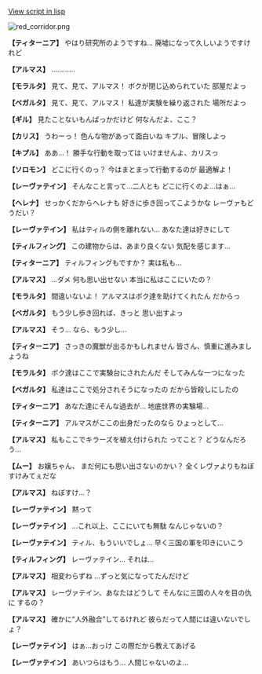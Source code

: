 [View script in lisp](../scripts/100802010.txt)

![red_corridor.png](../images/backgrounds/red_corridor.png)

**【ティターニア】**
やはり研究所のようですね…
廃墟になって久しいようですけれど

**【アルマス】**
…………

**【モラルタ】**
見て、見て、アルマス！
ボクが閉じ込められていた
部屋だよっ

**【ベガルタ】**
見て、見て、アルマス！
私達が実験を繰り返された
場所だよっ

**【ギル】**
見たことないもんばっかだけど
何なんだよ、ここ？

**【カリス】**
うわーっ！
色んな物があって面白いね
キプル、冒険しよっ

**【キプル】**
ああ…！
勝手な行動を取っては
いけませんよ、カリスっ

**【ソロモン】**
どこに行くのっ？
今はまとまって行動するのが
最適解よ！

**【レーヴァテイン】**
そんなこと言って…二人とも
どこに行くのよ…はぁ…

**【ヘレナ】**
せっかくだからヘレナも
好きに歩き回ってこようかな
レーヴァもどうだい？

**【レーヴァテイン】**
私はティルの側を離れない…
あなた達は好きにして

**【ティルフィング】**
この建物からは、あまり良くない
気配を感じます…

**【ティターニア】**
ティルフィングもですか？
実は私も…

**【アルマス】**
…ダメ
何も思い出せない
本当に私はここにいたの？

**【モラルタ】**
間違いないよ！
アルマスはボク達を助けてくれたん
だからっ

**【ベガルタ】**
もう少し歩き回れば、きっと
思い出すよっ

**【アルマス】**
そう…
なら、もう少し…

**【ティターニア】**
さっきの魔獣が出るかもしれません
皆さん、慎重に進みましょうね

**【モラルタ】**
ボク達はここで実験台にされたんだ
そしてみんな一つになった

**【ベガルタ】**
私達はここで処分されそうになったの
だから皆殺しにしたの

**【ティターニア】**
あなた達にそんな過去が…
地底世界の実験場…

**【ティターニア】**
アルマスがここの出身だったのなら
ひょっとして…

**【アルマス】**
私もここでキラーズを植え付けられた
ってこと？
どうなんだろう…

**【ムー】**
お嬢ちゃん、
まだ何にも思い出さないのかい？
全くレヴァよりもねぼすけみてぇだな

**【アルマス】**
ねぼすけ…？

**【レーヴァテイン】**
黙って

**【レーヴァテイン】**
…これ以上、ここにいても無駄
なんじゃないの？

**【レーヴァテイン】**
ティル、もういいでしょ…
早く三国の軍を叩きにいこう

**【ティルフィング】**
レーヴァテイン…
それは…

**【アルマス】**
相変わらずね
…ずっと気になってたんだけど

**【アルマス】**
レーヴァテイン、あなたはどうして
そんなに三国の人々を目の仇に
するの？

**【アルマス】**
確かに“人外融合”してるけれど
彼らだって人間には違いないでしょ？

**【レーヴァテイン】**
はぁ…おっけ
この際だから教えてあげる

**【レーヴァテイン】**
あいつらはもう…
人間じゃないのよ…